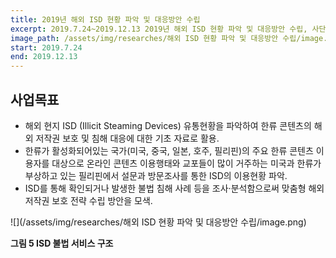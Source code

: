 ```yaml
---
title: 2019년 해외 ISD 현황 파악 및 대응방안 수립
excerpt: 2019.7.24~2019.12.13 2019년 해외 ISD 현황 파악 및 대응방안 수립, 사단법인 저작권해외진흥협회
image_path: /assets/img/researches/해외 ISD 현황 파악 및 대응방안 수립/image.png
start: 2019.7.24
end: 2019.12.13
---
```


## 사업목표
- 해외 현지 ISD (Illicit Steaming Devices) 유통현황을 파악하여 한류 콘텐츠의 해외 저작권 보호 및 침해 대응에 대한 기초 자료로 활용.
- 한류가 활성화되어있는 국가(미국, 중국, 일본, 호주, 필리핀)의 주요 한류 콘텐츠 이용자를 대상으로 온라인 콘텐츠 이용행태와 교포들이 많이 거주하는 미국과 한류가 부상하고 있는 필리핀에서 설문과 방문조사를 통한 ISD의 이용현황 파악.
- ISD를 통해 확인되거나 발생한 불법 침해 사례 등을 조사·분석함으로써 맞춤형 해외 저작권 보호 전략 수립 방안을 모색.

![](/assets/img/researches/해외 ISD 현황 파악 및 대응방안 수립/image.png)

**그림 5 ISD 불법 서비스 구조**